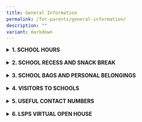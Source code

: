 ```yaml
---
title: General Information
permalink: /for-parents/general-information/
description: ""
variant: markdown
---
```

<details>
<summary><b>1. SCHOOL HOURS</b></summary><br>
<table style="border: 1px solid rgb(42, 42, 42); width: 773px;">
<tbody class="" style="margin: 0px; outline: 0px; padding: 0px;">
<tr>
<td width="128" style="padding: 5px; text-align: center; border: 1px solid rgb(42, 42, 42);">&nbsp;</td>
<td width="129" style="padding: 5px; text-align: center; border: 1px solid rgb(42, 42, 42);">Monday</td>
<td width="129" style="padding: 5px; text-align: center; border: 1px solid rgb(42, 42, 42);">Tuesday</td>
<td width="129" style="padding: 5px; text-align: center; border: 1px solid rgb(42, 42, 42);">Wednesday</td>
<td width="129" style="padding: 5px; text-align: center; border: 1px solid rgb(42, 42, 42);">Thursday</td>
<td width="129" style="padding: 5px; text-align: center; border: 1px solid rgb(42, 42, 42);">Friday</td></tr>
<tr>
<td width="128" style="padding: 8px; text-align: center; vertical-align: middle; border: 1px solid rgb(42, 42, 42);"><b>Start</b></td>
<td width="645" colspan="5" style="padding: 8px; text-align: center; vertical-align: middle; border: 1px solid rgb(42, 42, 42);">7.30am</td></tr>
<tr>
<td width="128" style="padding: 8px; text-align: center; vertical-align: middle; border: 1px solid rgb(42, 42, 42);"><b>End</b></td>
<td width="516" colspan="4" style="padding: 8px; text-align: center; vertical-align: middle; border: 1px solid rgb(42, 42, 42);">1.25pm</td>
<td width="128" style="padding: 8px; text-align: center; vertical-align: middle; border: 1px solid rgb(42, 42, 42);">1.10pm</td></tr></tbody>
</table>
<br>
1.1 All students are strongly encouraged to settle down in the assembly area at least 15 minutes before the start of school to get ready for the school day.
<br><br>
1.2 Gate Opening Hours<br><br>
<table style="border: 1px solid rgb(42, 42, 42); width: 773px;">
<tbody class="" style="margin: 0px; outline: 0px; padding: 0px;">
<tr>
<td width="257" style="padding: 8px; text-align: center; vertical-align: middle; border: 1px solid rgb(42, 42, 42);"><b>School Gates</b></td>
<td width="258" style="padding: 8px; text-align: center; vertical-align: middle; border: 1px solid rgb(42, 42, 42);"><b>Main Gate</b></td>
<td width="258" style="padding: 8px; text-align: center; vertical-align: middle; border: 1px solid rgb(42, 42, 42);"><b>Back Gate (Bus-stop)</b></td></tr>
<tr>
<td width="257" style="padding: 8px; text-align: center; vertical-align: middle; border: 1px solid rgb(42, 42, 42);">Opening Hours</td>
<td width="258" style="padding: 8px; text-align: center; vertical-align: middle; border: 1px solid rgb(42, 42, 42);">6.15am - 6.30pm*</td>
<td width="258" style="padding: 8px; text-align: center; vertical-align: middle; border: 1px solid rgb(42, 42, 42);">6.30am - 7.30am<br>Daily Dismissal Time</td>
</tr></tbody>
</table>
<br>
Main Gate will be closed at the following dismissal times or earlier when the parking spaces are full. Only school buses are allowed into the school.<br>
* Mon to Thu: 1.10pm – 1.45pm&nbsp;<br>
* Fri: 12.50pm – 1.30pm
<br><br>
1.3 For safety reasons and a smoother traffic flow, on weekdays between 7.00am – 7.30am: <br>
  i.Cars coming from Kang Ching Road cannot enter the school main gate. <br>
 ii.No right turn into the school from Corporation Walk</details><br>
<details>
<summary><b>2. SCHOOL RECESS AND SNACK BREAK</b></summary><br>
<table style="border: 1px solid rgb(42, 42, 42); width: 773px;">
<tbody class="" style="margin: 0px; outline: 0px; padding: 0px;">
<tr>
<td width="386" style="padding: 8px; text-align: center; vertical-align: middle; border: 1px solid rgb(42, 42, 42);"><b>Level</b></td>
<td width="387" style="padding: 8px; text-align: center; vertical-align: middle; border: 1px solid rgb(42, 42, 42);"><b>Mon-Fri</b></td></tr>
<tr>
<td width="386" style="padding: 8px; text-align: center; vertical-align: middle; border: 1px solid rgb(42, 42, 42);">Primary 3 &amp; 6</td>
<td width="387" style="padding: 8px; text-align: center; vertical-align: middle; border: 1px solid rgb(42, 42, 42);">9.10am&nbsp;–&nbsp;9.40am</td></tr>
<tr>
<td width="386" style="padding: 8px; text-align: center; vertical-align: middle; border: 1px solid rgb(42, 42, 42);">Primary 1 &amp; 4</td>
<td width="387" style="padding: 8px; text-align: center; vertical-align: middle; border: 1px solid rgb(42, 42, 42);">9.40am&nbsp;– 10.10am</td></tr>
<tr>
<td width="386" style="padding: 8px; text-align: center; vertical-align: middle; border: 1px solid rgb(42, 42, 42);">Primary 2 &amp; 5</td>
<td width="387" style="padding: 8px; text-align: center; vertical-align: middle; border: 1px solid rgb(42, 42, 42);">10.10am&nbsp;–&nbsp;10.40am</td></tr>
<tr><td width="386" style="padding: 8px; text-align: center; vertical-align: middle; border: 1px solid rgb(42, 42, 42);">Snack Break (P1-P6)</td>
<td width="387" style="padding: 8px; text-align: center; vertical-align: middle; border: 1px solid rgb(42, 42, 42);">12.10pm</td></tr></tbody>
</table>
<br>
2.1 Food and drinks should only be consumed in the canteen.<br><br>
2.2 Students are to queue up in an orderly manner and take turns to purchase their food and drink.<br><br>
2.3 Used crockery and cutlery must be returned to the designated receptacles.<br><br>
2.4 Students are to keep the canteen clean and litter-free.</details><br>
<details>
<summary><b>3. SCHOOL BAGS AND PERSONAL BELONGINGS</b></summary><br>
3.1 Students are expected to take responsibility for all their personal belongings. The school shall not be liable for the loss of any personal valuables.<br><br>
3.2 Students are advised to pack their bags according to their class timetable to avoid carrying heavy schoolbags. A storybook must be available for Silent Reading every day.<br><br>
3.3 Students are not to bring excessive pocket money or valuables to school.<br><br>
3.4 The school does not encourage students to bring mobile phones and/or unauthorised electronic devices to school. Should any student need to do so, they must adhere to the following guidelines and ensure responsible use. Mobile phones and/or unauthorised electronic devices:<br><br>
* must be switched off during lessons and/or other school activities<br>
* can only be used for communicating urgent matters after permission has been granted by a teacher<br>
* can only be used at the Parents’ Waiting Area after school dismissal for communication purposes only<br>
* are not allowed during tests or exams<br><br>
3.5 Non-adherence to the above guidelines may result in the confiscation of the mobile phones and/or any other unauthorised electronic devices. These items may also be subjected to investigations. Any confiscated valuables will be returned to the child or his/ her parent at an appropriate time.
</details>
<br>
<details>
<summary><b>4. VISITORS TO SCHOOLS</b></summary>
<br>
4.1 For the safety of our students, all visitors MUST collect a Visitor’s Pass from the security post and report to the General Office.<br><br>
4.2 Parents/Guardians dropping off or fetching their children should wait at the Parents’ Waiting Area.<br><br>
4.3 Parents may email their child’s teacher and make an appointment for a meeting. Parents may also email any feedback to lakeside_ps@moe.edu.sg. More contact information is available <a style="text-decoration: none" href="https://lakesidepri.moe.edu.sg/our-people/teaching-staff">here</a>.</details>
<br>
<details>
<summary><b>5. USEFUL CONTACT NUMBERS</b></summary>
<table style="border: 1px solid rgb(42, 42, 42); width: 773px;"><tbody><tr>
<td width="193" style="padding: 8px; text-align: center; vertical-align: middle; border: 1px solid rgb(42, 42, 42);"><b>Contact Person</b></td>
<td width="194" style="padding: 8px; text-align: center; vertical-align: middle; border: 1px solid rgb(42, 42, 42);"><b>Booklist</b></td>
<td width="194" style="padding: 8px; text-align: center; vertical-align: middle; border: 1px solid rgb(42, 42, 42);"><b>Contact Numbers</b></td>
<td width="194" style="padding: 8px; text-align: center; vertical-align: middle; border: 1px solid rgb(42, 42, 42);"><b>Opening Hours</b></td></tr>
<tr>
<td width="193" style="padding: 8px; text-align: center; vertical-align: middle; border: 1px solid rgb(42, 42, 42);">Bookshop<br>(Mrs Lim)</td>
<td width="194" style="padding: 8px; text-align: center; vertical-align: middle; border: 1px solid rgb(42, 42, 42);"><a style="text-decoration: none" href="/files/Booklist/LSPS_P1_booklist_2026.pdf" target="_blank">Primary 1</a></td>
<td width="194" style="padding: 8px; text-align: center; vertical-align: middle; border: 1px solid rgb(42, 42, 42);">87577234 (Call/WhatsApp)</td>
<td width="194" style="padding: 8px; text-align: center; vertical-align: middle; border: 1px solid rgb(42, 42, 42);">(Open on Mon-Fri 9am-2.30pm)<br>Email: textbook@engsengbook.com</td></tr>
<tr>
<td width="387" colspan="2" style="padding: 8px; text-align: center; vertical-align: middle; border: 1px solid rgb(42, 42, 42);">Dental Clinic<br>(Ms Suhaila Isa)<br>Pls call for appointment</td>
<td width="194" style="padding: 8px; text-align: center; vertical-align: middle; border: 1px solid rgb(42, 42, 42);">91149842</td>
<td width="194" style="padding: 8px; text-align: center; vertical-align: middle; border: 1px solid rgb(42, 42, 42);">Open on Mon-Fri<br> 8am-5pm<br>alternate weeks</td></tr>
<tr>
<td width="387" colspan="2" style="padding: 8px; text-align: center; vertical-align: middle; border: 1px solid rgb(42, 42, 42);">Bus Co-ordinator</td>
<td width="194" colspan="2" style="padding: 8px; text-align: center; vertical-align: middle; border: 1px solid rgb(42, 42, 42);">Click <a style="text-decoration: none" href="https://www.lakesidepri.moe.edu.sg/for-parents/schoolbusservice/">here</a> to check the School Bus Service</td></tr>
<tr>
<td width="193" style="padding: 8px; text-align: center; vertical-align: middle; border: 1px solid rgb(42, 42, 42);">Uniform Supplier<br>(Jeep Sing Fashion)</td>
<td width="194" style="padding: 8px; text-align: center; vertical-align: middle; border: 1px solid rgb(42, 42, 42);"><a style="text-decoration: none" href="/files/Admin%20Forms/uniform_pamphlet_2025.pdf" target="_blank">Uniform Pamphlet</a></td>
<td width="194" style="padding: 8px; text-align: center; vertical-align: middle; border: 1px solid rgb(42, 42, 42);">6456 3198</td>
<td width="194" style="padding: 8px; text-align: center; vertical-align: middle; border: 1px solid rgb(42, 42, 42);">(Open on Monday,12pm-3pm)</td></tr></tbody></table>
<br>
In the event that Lakeside Primary School Dental Clinic is closed, pupils who require <span style="color: red;">EMERGENCY</span> dental treatment can call any of the buddy clinics (see below) for an appointment.
<br><br>
<table style="border: 1px solid rgb(42, 42, 42); width: 773px;"><tbody><tr>
<td width="194" style="padding: 8px; text-align: center; vertical-align: middle; border: 1px solid rgb(42, 42, 42);"><b>Dental Clinic</b></td>
<td width="194" style="padding: 8px; text-align: center; vertical-align: middle; border: 1px solid rgb(42, 42, 42);"><b>Telephone</b></td>
<td width="193" style="padding: 8px; text-align: center; vertical-align: middle; border: 1px solid rgb(42, 42, 42);"><b>Operating Hours</b></td></tr>
<tr>
<td width="194" style="padding: 8px; text-align: center; vertical-align: middle; border: 1px solid rgb(42, 42, 42);">Boon Lay Garden Primary School</td>
<td width="194" style="padding: 8px; text-align: center; vertical-align: middle; border: 1px solid rgb(42, 42, 42);">91141896</td>
<td width="194" rowspan="3" style="padding: 8px; text-align: center; vertical-align: middle; border: 1px solid rgb(42, 42, 42);">Mon - Fri<br>8am-5pm<br>alternate weeks</td></tr>
<tr>
<td width="194" style="padding: 8px; text-align: center; vertical-align: middle; border: 1px solid rgb(42, 42, 42);">Rulang Primary School</td>
<td width="194" style="padding: 8px; text-align: center; vertical-align: middle; border: 1px solid rgb(42, 42, 42);">91556053</td></tr>
<tr>
<td width="194" style="padding: 8px; text-align: center; vertical-align: middle; border: 1px solid rgb(42, 42, 42);">Jurong Primary School</td>
<td width="194" style="padding: 8px; text-align: center; vertical-align: middle; border: 1px solid rgb(42, 42, 42);">91148918</td></tr></tbody></table>
</details>
<br>
<details>
<summary><b>6. LSPS VIRTUAL OPEN HOUSE</b></summary>
<br>
<a style="text-decoration: none" href="https://go.gov.sg/lakesidepri-openhouse25"><img src="/images/Announcements/OPEN_HOUSE_2025.png" style="width: 40%; height: 40%;"><br>Click here to view our Virtual Open House</a>
</details>